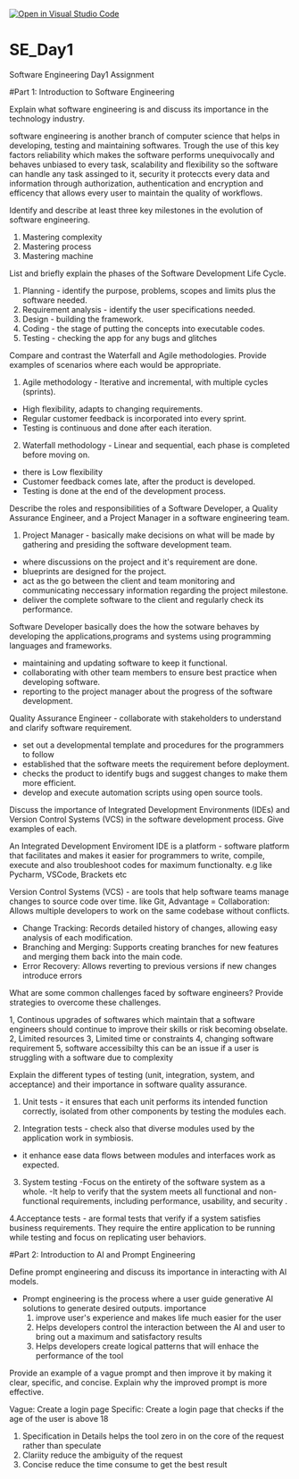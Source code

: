 [![Open in Visual Studio Code](https://classroom.github.com/assets/open-in-vscode-2e0aaae1b6195c2367325f4f02e2d04e9abb55f0b24a779b69b11b9e10269abc.svg)](https://classroom.github.com/online_ide?assignment_repo_id=18387282&assignment_repo_type=AssignmentRepo)
# SE_Day1
Software Engineering Day1 Assignment

#Part 1: Introduction to Software Engineering

Explain what software engineering is and discuss its importance in the technology industry.

software engineering is another  branch of computer science that helps in developing, testing and maintaining softwares. Trough the use of this key factors reliability which makes the software performs unequivocally and behaves unbiased to every task, scalability and flexibility so the software can handle any task assinged to it, security it proteccts every data and information through authorization, authentication and encryption and efficency that allows every user to maintain the quality of workflows.


Identify and describe at least three key milestones in the evolution of software engineering.

1. Mastering complexity
2. Mastering process
3. Mastering machine



List and briefly explain the phases of the Software Development Life Cycle.

 1. Planning - identify the purpose, problems, scopes and limits plus the software needed.
 2. Requirement analysis - identify the user specifications needed. 
3.  Design - building the framework. 
4.  Coding - the stage of putting the concepts into executable codes.
5.  Testing - checking the app for any bugs and glitches



Compare and contrast the Waterfall and Agile methodologies. Provide examples of scenarios where each would be appropriate.

1. Agile methodology - Iterative and incremental, with multiple cycles (sprints). 
  - High flexibility, adapts to changing requirements. 
  - Regular customer feedback is incorporated into every sprint. 
  - Testing is continuous and done after each iteration.


2. Waterfall methodology - Linear and sequential, each phase is completed before moving on. 
  - there is Low flexibility
 - Customer feedback comes late, after the product is developed.
 - Testing is done at the end of the development process.




Describe the roles and responsibilities of a Software Developer, a Quality Assurance Engineer, and a Project Manager in a software engineering team.

1.  Project Manager - basically make decisions on what will be made by gathering and presiding the software development team.
   - where discussions on the project and it's requirement are done.
   -  blueprints are designed for the project.
   - act as the go between the client and team monitoring and communicating neccessary information regarding the project milestone.
   - deliver the complete software to the client and regularly check its performance.



Software Developer basically does the how the sotware behaves by developing the applications,programs and systems using programming languages and frameworks.
  - maintaining and updating software to keep it functional. 
  - collaborating with other team members to ensure best practice when developing software.
  - reporting to the project manager about the progress of the software development.

Quality Assurance Engineer - collaborate with stakeholders to understand and clarify software requirement.
 - set out a developmental template and procedures for the programmers to follow
 - established that the software meets the requirement before deployment. 
 - checks the product to identify bugs and suggest changes to make them more efficient. 
 - develop and execute automation scripts using open source tools.

 

Discuss the importance of Integrated Development Environments (IDEs) and Version Control Systems (VCS) in the software development process. Give examples of each.

An Integrated Development Enviroment IDE is a platform - software platform that facilitates and makes it easier for programmers to write, compile, execute and also troubleshoot codes for maximum functionalty. e.g like Pycharm, VSCode, Brackets etc

Version Control Systems (VCS) - are tools that help software teams manage changes to source code over time. like Git,
Advantage
 = Collaboration: Allows multiple developers to work on the same codebase without conflicts.
 - Change Tracking: Records detailed history of changes, allowing easy analysis of each modification. 
 - Branching and Merging: Supports creating branches for new features and merging them back into the main code.
 - Error Recovery: Allows reverting to previous versions if new changes introduce errors



What are some common challenges faced by software engineers? Provide strategies to overcome these challenges.

1, Continous upgrades of softwares which maintain that a software engineers should continue to improve their skills or risk becoming obselate.
2, Limited resources
3, Limited time or constraints
4, changing software requirement
5, software accessibilty this can be an issue if a user is struggling with a software due to complexity


Explain the different types of testing (unit, integration, system, and acceptance) and their importance in software quality assurance.

1. Unit tests - it ensures that each unit performs its intended function correctly, isolated from other components by testing the modules each.
 
 2. Integration tests - check also that diverse modules used by the application work in symbiosis.
 - it enhance ease data flows between modules and interfaces work as expected.
   
 3. System testing -Focus on the entirety of the software system as a whole.
   -It help to verify that the system meets all functional and non-functional     requirements, including performance, usability, and security .

4.Acceptance tests - are formal tests that verify if a system satisfies business requirements. They require the entire application to be running while testing and focus on replicating user behaviors. 



#Part 2: Introduction to AI and Prompt Engineering


Define prompt engineering and discuss its importance in interacting with AI models.

- Prompt engineering  is the process where  a user guide generative AI solutions to generate desired outputs.
  importance
  1. improve user's experience and makes life much easier for the user
  2. Helps developers control the interaction between the AI and user to bring out a maximum and satisfactory results
  3. Helps developers create logical patterns that will enhace the performance of the tool 


Provide an example of a vague prompt and then improve it by making it clear, specific, and concise. Explain why the improved prompt is more effective.

Vague: Create a login page 
Specific: Create a login page that checks if the age of the user is above 18

1. Specification in Details helps the tool zero in on the core of the request rather than speculate
2. Clariity reduce the ambiguity of the request
3. Concise reduce the time consume to get the best result
